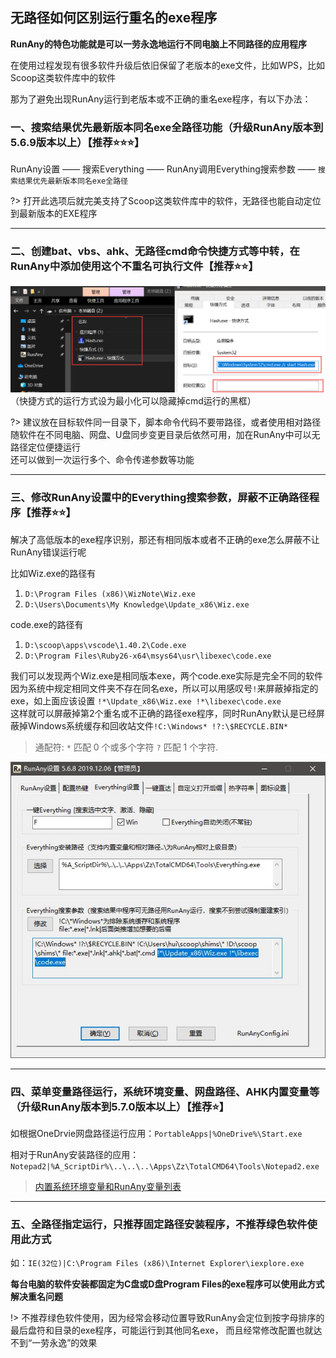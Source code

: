 ## 无路径如何区别运行重名的exe程序

**RunAny的特色功能就是可以一劳永逸地运行不同电脑上不同路径的应用程序**

在使用过程发现有很多软件升级后依旧保留了老版本的exe文件，比如WPS，比如Scoop这类软件库中的软件

那为了避免出现RunAny运行到老版本或不正确的重名exe程序，有以下办法：

### 一、搜索结果优先最新版本同名exe全路径功能（升级RunAny版本到5.6.9版本以上）【推荐⭐⭐⭐】

RunAny设置 —— 搜索Everything —— RunAny调用Everything搜索参数 —— `搜索结果优先最新版本同名exe全路径`

?> 打开此选项后就完美支持了Scoop这类软件库中的软件，无路径也能自动定位到最新版本的EXE程序

---

### 二、创建bat、vbs、ahk、无路径cmd命令快捷方式等中转，在RunAny中添加使用这个不重名可执行文件【推荐⭐⭐】
![无路径快捷方式](../assets/images/articleImg/无路径快捷方式.png)
（快捷方式的运行方式设为最小化可以隐藏掉cmd运行的黑框）  

?> 建议放在目标软件同一目录下，脚本命令代码不要带路径，或者使用相对路径  
随软件在不同电脑、网盘、U盘同步变更目录后依然可用，加在RunAny中可以无路径定位便捷运行  
还可以做到一次运行多个、命令传递参数等功能

---

### 三、修改RunAny设置中的Everything搜索参数，屏蔽不正确路径程序【推荐⭐⭐】

解决了高低版本的exe程序识别，那还有相同版本或者不正确的exe怎么屏蔽不让RunAny错误运行呢

比如Wiz.exe的路径有  
1. `D:\Program Files (x86)\WizNote\Wiz.exe`
2. `D:\Users\Documents\My Knowledge\Update_x86\Wiz.exe`

code.exe的路径有  
1. `D:\scoop\apps\vscode\1.40.2\Code.exe`
2. `D:\Program Files\Ruby26-x64\msys64\usr\libexec\code.exe`

我们可以发现两个Wiz.exe是相同版本exe，两个code.exe实际是完全不同的软件  
因为系统中规定相同文件夹不存在同名exe，所以可以用感叹号`!`来屏蔽掉指定的exe，如上面应该设置
`!*\Update_x86\Wiz.exe !*\libexec\code.exe`  
这样就可以屏蔽掉第2个重名或不正确的路径exe程序，同时RunAny默认是已经屏蔽掉Windows系统缓存和回收站文件`!C:\Windows* !?:\$RECYCLE.BIN*`

> 通配符: `*` 匹配 0 个或多个字符  `?` 匹配 1 个字符.

![RunAny的Everything设置](../assets/images/articleImg/RunAny的Everything设置.jpg)

---

### 四、菜单变量路径运行，系统环境变量、网盘路径、AHK内置变量等（升级RunAny版本到5.7.0版本以上）【推荐⭐】

如根据OneDrvie网盘路径运行应用：`PortableApps|%OneDrive%\Start.exe`

相对于RunAny安装路径的应用：`Notepad2|%A_ScriptDir%\..\..\..\Apps\Zz\TotalCMD64\Tools\Notepad2.exe`

> [内置系统环境变量和RunAny变量列表](/article/built-in-variables.md)

---

### 五、全路径指定运行，只推荐固定路径安装程序，不推荐绿色软件使用此方式

如：`IE(32位)|C:\Program Files (x86)\Internet Explorer\iexplore.exe`

**每台电脑的软件安装都固定为C盘或D盘Program Files的exe程序可以使用此方式解决重名问题**  

!> 不推荐绿色软件使用，因为经常会移动位置导致RunAny会定位到按字母排序的最后盘符和目录的exe程序，可能运行到其他同名exe，
而且经常修改配置也就达不到“一劳永逸”的效果
